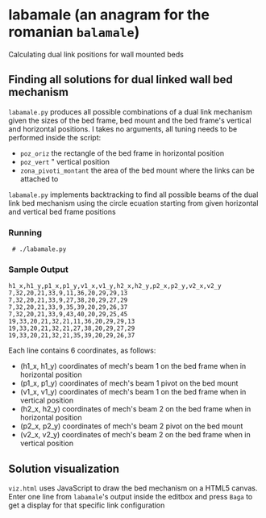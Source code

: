 # labamale (an anagram for the romanian `balamale`)
Calculating dual link positions for wall mounted beds

## Finding all solutions for dual linked wall bed mechanism

`labamale.py` produces all possible combinations of a dual link mechanism given the sizes of the bed frame, bed mount and the bed frame's vertical and horizontal positions. I takes no arguments, all tuning needs to be performed inside the script:

- `poz_oriz` the rectangle of the bed frame in horizontal position
- `poz_vert` " vertical position
- `zona_pivoti_montant` the area of the bed mount where the links can be attached to

`labamale.py` implements backtracking to find all possible beams of the dual link bed mechanism using the circle ecuation starting from given horizontal and vertical bed frame positions

### Running

```
 # ./labamale.py
```

### Sample Output

```
h1_x,h1_y,p1_x,p1_y,v1_x,v1_y,h2_x,h2_y,p2_x,p2_y,v2_x,v2_y
7,32,20,21,33,9,11,36,20,29,29,13
7,32,20,21,33,9,27,38,20,29,27,29
7,32,20,21,33,9,35,39,20,29,26,37
7,32,20,21,33,9,43,40,20,29,25,45
19,33,20,21,32,21,11,36,20,29,29,13
19,33,20,21,32,21,27,38,20,29,27,29
19,33,20,21,32,21,35,39,20,29,26,37
```

Each line contains 6 coordinates, as follows:
- (h1_x, h1_y) coordinates of mech's beam 1 on the bed frame when in horizontal position
- (p1_x, p1_y) coordinates of mech's beam 1 pivot on the bed mount
- (v1_x, v1_y) coordinates of mech's beam 1 on the bed frame when in vertical position
- (h2_x, h2_y) coordinates of mech's beam 2 on the bed frame when in horizontal position
- (p2_x, p2_y) coordinates of mech's beam 2 pivot on the bed mount
- (v2_x, v2_y) coordinates of mech's beam 2 on the bed frame when in vertical position

## Solution visualization

`viz.html` uses JavaScript to draw the bed mechanism on a HTML5 canvas. Enter one line from `labamale`'s output inside the editbox and press `Baga` to get a display for that specific link configuration 
